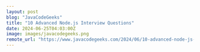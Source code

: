 ```yaml
---
layout: post
blog: "JavaCodeGeeks"
title: "10 Advanced Node.js Interview Questions"
date: 2024-06-25T04:03:00Z
image: images/javacodegeeks.png
remote_url: "https://www.javacodegeeks.com/2024/06/10-advanced-node-js-interview-guide.html"
---
```

